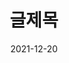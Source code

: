 ---
title:  "글제목"
# excerpt: "서브제목"

categories:
  - algorithm-concept
tags:
  - [종무니, 예뻐요, 사랑해요]

toc: true
toc_sticky: true
 
date: 2021-12-20
last_modified_at: 2021-12-20
---